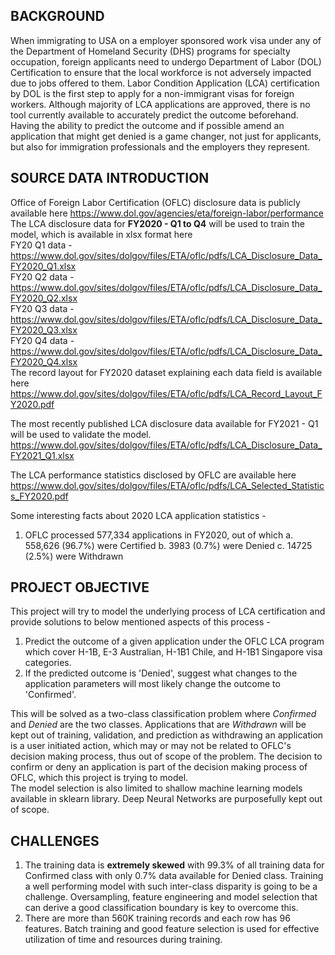 ## BACKGROUND  
When immigrating to USA on a employer sponsored work visa under any of the Department of Homeland Security (DHS) programs for specialty occupation, foreign applicants need to undergo Department of Labor (DOL) Certification to ensure that the local workforce is not adversely impacted due to jobs offered to them. Labor Condition Application (LCA) certification by DOL is the first step to apply for a non-immigrant visas for foreign workers. Although majority of LCA applications are approved, there is no tool currently available to accurately predict the outcome beforehand. Having the ability to predict the outcome and if possible amend an application that might get denied is a game changer, not just for applicants, but also for immigration professionals and the employers they represent.   

## SOURCE DATA INTRODUCTION  
Office of Foreign Labor Certification (OFLC) disclosure data is publicly available here https://www.dol.gov/agencies/eta/foreign-labor/performance  
The LCA disclosure data for **FY2020 - Q1 to Q4** will be used to train the model, which is available in xlsx format here  
FY20 Q1 data - https://www.dol.gov/sites/dolgov/files/ETA/oflc/pdfs/LCA_Disclosure_Data_FY2020_Q1.xlsx  
FY20 Q2 data - https://www.dol.gov/sites/dolgov/files/ETA/oflc/pdfs/LCA_Disclosure_Data_FY2020_Q2.xlsx  
FY20 Q3 data - https://www.dol.gov/sites/dolgov/files/ETA/oflc/pdfs/LCA_Disclosure_Data_FY2020_Q3.xlsx  
FY20 Q4 data - https://www.dol.gov/sites/dolgov/files/ETA/oflc/pdfs/LCA_Disclosure_Data_FY2020_Q4.xlsx  
The record layout for FY2020 dataset explaining each data field is available here https://www.dol.gov/sites/dolgov/files/ETA/oflc/pdfs/LCA_Record_Layout_FY2020.pdf  

The most recently published LCA disclosure data available for FY2021 - Q1 will be used to validate the model.  
https://www.dol.gov/sites/dolgov/files/ETA/oflc/pdfs/LCA_Disclosure_Data_FY2021_Q1.xlsx  

The LCA performance statistics disclosed by OFLC are available here https://www.dol.gov/sites/dolgov/files/ETA/oflc/pdfs/LCA_Selected_Statistics_FY2020.pdf  

Some interesting facts about 2020 LCA application statistics -  
1. OFLC processed 577,334 applications in FY2020, out of which
    a. 558,626 (96.7%) were Certified
    b. 3983 (0.7%) were Denied
    c. 14725 (2.5%) were Withdrawn

## PROJECT OBJECTIVE
This project will try to model the underlying process of LCA certification and provide solutions to below mentioned aspects of this process -  
1. Predict the outcome of a given application under the OFLC LCA program which cover H-1B, E-3 Australian, H-1B1 Chile, and H-1B1 Singapore visa categories.  
2. If the predicted outcome is 'Denied', suggest what changes to the application parameters will most likely change the outcome to 'Confirmed'.  

This will be solved as a two-class classification problem where *Confirmed* and *Denied* are the two classes. Applications that are *Withdrawn* will be kept out of training, validation, and prediction as withdrawing an application is a user initiated action, which may or may not be related to OFLC's decision making process, thus out of scope of the problem. The decision to confirm or deny an application is part of the decision making process of OFLC, which this project is trying to model.  
The model selection is also limited to shallow machine learning models available in sklearn library. Deep Neural Networks are purposefully kept out of scope.

## CHALLENGES
1. The training data is **extremely skewed** with 99.3% of all training data for Confirmed class with only 0.7% data available for Denied class. Training a well performing model with such inter-class disparity is going to be a challenge. Oversampling, feature engineering and model selection that can derive a good classification boundary is key to overcome this.  
2. There are more than 560K training records and each row has 96 features. Batch training and good feature selection is used for effective utilization of time and resources during training.  


